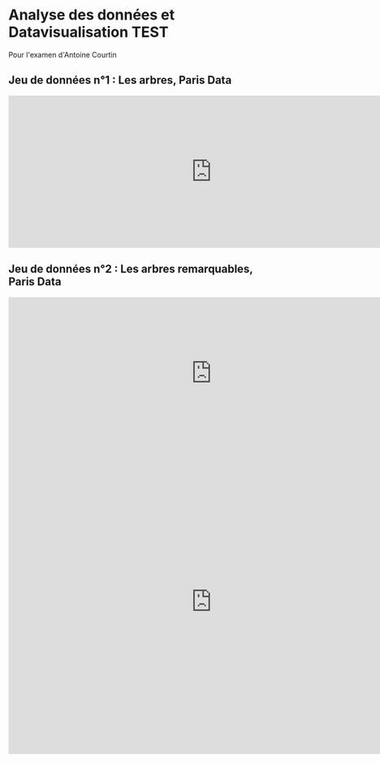 # Analyse des données et Datavisualisation TEST
Pour l'examen d'Antoine Courtin

## Jeu de données n°1 : Les arbres, Paris Data

<iframe src="https://data.opendatasoft.com/explore/embed/dataset/les-arbres@parisdata/table/?disjunctive.typeemplacement&disjunctive.arrondissement&disjunctive.libellefrancais&disjunctive.genre&disjunctive.espece&disjunctive.varieteoucultivar&disjunctive.stadedeveloppement&disjunctive.remarquable&static=false&datasetcard=false" width="800" height="300" frameborder="0"></iframe>

## Jeu de données n°2 : Les arbres remarquables, Paris Data

<iframe src="https://data.opendatasoft.com/explore/embed/dataset/arbresremarquablesparis@parisdata/table/?&static=false&datasetcard=false" width="800" height="300" frameborder="0"></iframe> 


<iframe src="https://data.opendatasoft.com/chart/embed/les_genres_darbres_a_paris/?&static=false&datasetcard=false" width="800" height="600" frameborder="0"></iframe>



<div class="flourish-embed flourish-hierarchy" data-src="visualisation/5126605"><script src="https://public.flourish.studio/resources/embed.js"></script></div>

<div class="flourish-embed flourish-hierarchy" data-src="visualisation/5126605"><script src="https://public.flourish.studio/resources/embed.js"></script></div>
